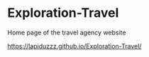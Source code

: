 # Exploration-Travel

Home page of the travel agency website

https://lapiduzzz.github.io/Exploration-Travel/
